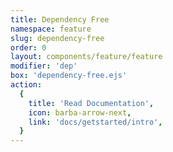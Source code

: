 ```yaml
---
title: Dependency Free
namespace: feature
slug: dependency-free
order: 0
layout: components/feature/feature
modifier: 'dep'
box: 'dependency-free.ejs'
action:
  {
    title: 'Read Documentation',
    icon: barba-arrow-next,
    link: 'docs/getstarted/intro',
  }
---
```

